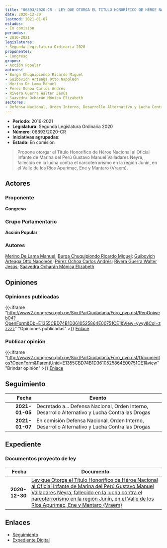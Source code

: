 ```yaml
---
title: "06893/2020-CR - LEY QUE OTORGA EL TITULO HONORÍFICO DE HÉROE NACIONAL AL OFICIAL DE MAR DE SEGUNDA-INFANTERÍA DE MARINA OM2 IMAP GUSTAVO MANUEL VALLADARES NEYRA, FALLECIDO EN LA LUCHA CONTRA EL NARCOTERRORISMO EN LA REGIÓN JUNÍN, EN EL VALLE DE LOS RÍOS APURÍMAC, ENE Y MANTARO (VRAEM)"
date: 2020-12-30
lastmod: 2021-01-07
estados:
- En comisión
periodos:
- 2016-2021
legislaturas:
- Segunda Legislatura Ordinaria 2020
proponentes:
- Congreso
grupos:
- Acción Popular
autores:
- Burga Chuquipiondo Ricardo Miguel
- Guibovich Arteaga Otto Napoleón
- Merino De Lama Manuel
- Pérez Ochoa Carlos Andrés
- Rivera Guerra Walter Jesús
- Saavedra Ocharán Mónica Elizabeth
sectores:
- Defensa Nacional, Orden Interno, Desarrollo Alternativo y Lucha Contra las Drogas
---
```

- **Periodo**: 2016-2021
- **Legislatura**: Segunda Legislatura Ordinaria 2020
- **Número**: 06893/2020-CR
- **Iniciativas agrupadas**: 
- **Estado**: En comisión

> Propone otorgar el Título Honorífico de Héroe Nacional al Oficial Infante de Marina del Perú Gustavo Manuel Valladares Neyra, fallecido en la lucha contra el narcoterrorismo en la región Junín, en el Valle de los Ríos Apurímac, Ene y Mantaro (Vraem).


## Actores

### Proponente

**Congreso**

### Grupo Parlamentario

**Acción Popular**

### Autores

[Merino De Lama Manuel](mailto:mailto:mmerino@congreso.gob.pe); [Burga Chuquipiondo Ricardo Miguel](mailto:mailto:rburga@congreso.gob.pe); [Guibovich Arteaga Otto Napoleón](mailto:mailto:oguibovich@congreso.gob.pe); [Pérez Ochoa Carlos Andrés](mailto:mailto:cperezo@congreso.gob.pe); [Rivera Guerra Walter Jesús](mailto:mailto:wriverag@congreso.gob.pe); [Saavedra Ocharán Mónica Elizabeth](mailto:mailto:msaavedra@congreso.gob.pe)

## Opiniones

### Opiniones publicadas

{{<iframe "http://www2.congreso.gob.pe/Sicr/ParCiudadana/Foro_pvp.nsf/RepOpiweb04?OpenForm&Db=E1355CBD74B1D3610525864E00751CE1&View=yyyy&Col=zzzzz" "Opiniones publicadas" >}}
[Enlace](http://www2.congreso.gob.pe/Sicr/ParCiudadana/Foro_pvp.nsf/RepOpiweb04?OpenForm&Db=E1355CBD74B1D3610525864E00751CE1&View=yyyy&Col=zzzzz)

### Publicar opinión

{{<iframe "http://www2.congreso.gob.pe/Sicr/ParCiudadana/Foro_pvp.nsf/Documentos?OpenForm&ParentUnid=E1355CBD74B1D3610525864E00751CE1&view" "Brindar opinión" >}}
[Enlace](http://www2.congreso.gob.pe/Sicr/ParCiudadana/Foro_pvp.nsf/Documentos?OpenForm&ParentUnid=E1355CBD74B1D3610525864E00751CE1&view)


## Seguimiento

| Fecha | Evento |
|------:|--------|
| **2021-01-05** | Decretado a... Defensa Nacional, Orden Interno, Desarrollo Alternativo y Lucha Contra las Drogas |
| **2021-01-07** | En comisión Defensa Nacional, Orden Interno, Desarrollo Alternativo y Lucha Contra las Drogas |

## Expediente

### Documentos proyecto de ley

| Fecha | Documento |
|------:|-----------|
| **2020-12-30** | [Ley que Otorga el Título Honorífico de Héroe Nacional al Oficial Infante de Marina del Perú Gustavo Manuel Valladares Neyra, fallecido en la lucha contra el narcoterrorismo en la región Junín, en el Valle de los Ríos Apurímac, Ene y Mantaro (Vraem)](http://www.leyes.congreso.gob.pe/Documentos/2016_2021/Proyectos_de_Ley_y_de_Resoluciones_Legislativas/PL06893-20201230.pdf) |

## Enlaces

- [Seguimiento](http://www2.congreso.gob.pe/Sicr/TraDocEstProc/CLProLey2016.nsf/f7fff46988ca05b1052578e100829cc7/845d829279458c0b0525864f00005750?OpenDocument)
- [Expediente Digital](http://www2.congreso.gob.pe/Sicr/TraDocEstProc/Expvirt_2011.nsf/visbusqptramdoc1621/06893?opendocument)

